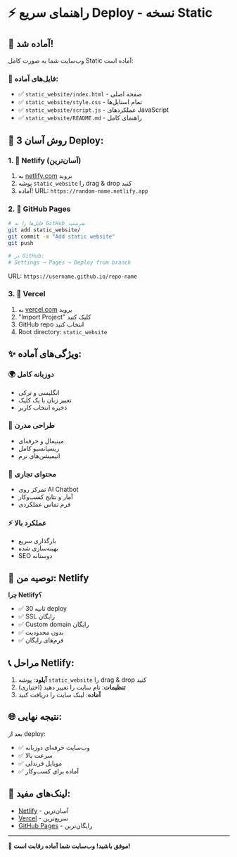 # ⚡ راهنمای سریع Deploy - نسخه Static

## 🎉 آماده شد!

وب‌سایت شما به صورت کامل Static آماده است:

### 📁 فایل‌های آماده:
- ✅ `static_website/index.html` - صفحه اصلی
- ✅ `static_website/style.css` - تمام استایل‌ها
- ✅ `static_website/script.js` - عملکردهای JavaScript
- ✅ `static_website/README.md` - راهنمای کامل

## 🚀 3 روش آسان Deploy:

### 1. 🥇 Netlify (آسان‌ترین)
1. به [netlify.com](https://netlify.com) بروید
2. پوشه `static_website` را drag & drop کنید
3. آماده! URL: `https://random-name.netlify.app`

### 2. 🥈 GitHub Pages
```bash
# فایل‌ها را به GitHub بفرستید
git add static_website/
git commit -m "Add static website"
git push

# در GitHub:
# Settings → Pages → Deploy from branch
```
URL: `https://username.github.io/repo-name`

### 3. 🥉 Vercel
1. به [vercel.com](https://vercel.com) بروید
2. "Import Project" کلیک کنید
3. GitHub repo انتخاب کنید
4. Root directory: `static_website`

## ✨ ویژگی‌های آماده:

### 🌍 دوزبانه کامل
- انگلیسی و ترکی
- تغییر زبان با یک کلیک
- ذخیره انتخاب کاربر

### 🎨 طراحی مدرن
- مینیمال و حرفه‌ای
- ریسپانسیو کامل
- انیمیشن‌های نرم

### 🤖 محتوای تجاری
- تمرکز روی AI Chatbot
- آمار و نتایج کسب‌وکار
- فرم تماس عملکردی

### ⚡ عملکرد بالا
- بارگذاری سریع
- بهینه‌سازی شده
- SEO دوستانه

## 🎯 توصیه من: Netlify

**چرا Netlify؟**
- ✅ 30 ثانیه deploy
- ✅ SSL رایگان
- ✅ Custom domain رایگان
- ✅ بدون محدودیت
- ✅ فرم‌های رایگان

## 📞 مراحل Netlify:

1. **آپلود**: پوشه `static_website` را drag & drop کنید
2. **تنظیمات**: نام سایت را تغییر دهید (اختیاری)
3. **آماده**: لینک سایت را دریافت کنید

## 🌐 نتیجه نهایی:

بعد از deploy:
- ✅ وب‌سایت حرفه‌ای دوزبانه
- ✅ سرعت بالا
- ✅ موبایل فرندلی
- ✅ آماده برای کسب‌وکار

## 🔗 لینک‌های مفید:

- [Netlify](https://netlify.com) - آسان‌ترین
- [Vercel](https://vercel.com) - سریع‌ترین  
- [GitHub Pages](https://pages.github.com) - رایگان‌ترین

---

**🎉 موفق باشید! وب‌سایت شما آماده رقابت است!**
